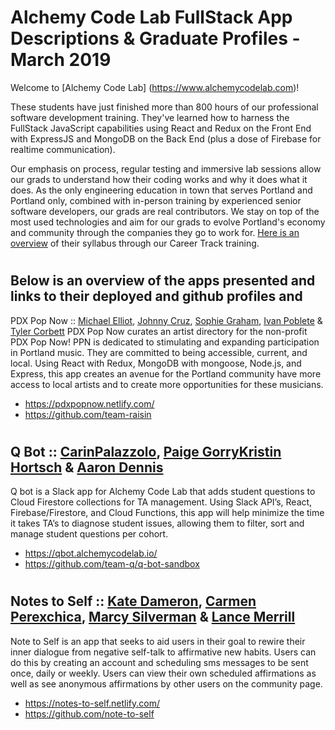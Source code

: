 # Alchemy Code Lab FullStack App Descriptions & Graduate Profiles - March 2019

Welcome to [Alchemy Code Lab] (https://www.alchemycodelab.com)! 

These students have just finished more than 800 hours of our professional software development training. They've learned how to harness the FullStack JavaScript capabilities using React and Redux on the Front End with ExpressJS and MongoDB on the Back End (plus a dose of Firebase for realtime communication).

Our emphasis on process, regular testing and immersive lab sessions allow our grads to understand how their coding works and why it does what it does. As the only engineering education in town that serves Portland and Portland only, combined with in-person training by experienced senior software developers, our grads are real contributors. We stay on top of the most used technologies and aim for our grads to evolve Portland's economy and community through the companies they go to work for. [Here is an overview](https://docs.google.com/document/d/1RVKZ4wzOLJn5OeIE-94riRoJGLpwLRG1SuBdGY7sedg/edit?usp=sharing) of their syllabus through our Career Track training.  

# <h2> Below is an overview of the apps presented and links to their deployed and github profiles and 

PDX Pop Now :: [Michael Elliot](https://www.linkedin.com/in/designercode/), [Johnny Cruz](https://www.linkedin.com/in/karen-painter-pdx/), [Sophie Graham](https://www.linkedin.com/in/sophiergraham/), [Ivan Poblete](https://www.linkedin.com/in/ivan-poblete/) & [Tyler Corbett](https://www.linkedin.com/in/tyler-corbett/)
PDX Pop Now curates an artist directory for the non-profit PDX Pop Now! PPN is dedicated to stimulating and expanding participation in Portland music. They are committed to being accessible, current, and local. Using React with Redux, MongoDB with mongoose, Node.js, and Express, this app creates an avenue for the Portland community have more access to local artists and to create more opportunities for these musicians.
- https://pdxpopnow.netlify.com/
- https://github.com/team-raisin

# <h2> Q Bot :: [CarinPalazzolo](https://www.linkedin.com/in/cari-palazzolo/), [Paige Gorry](https://paigeegorry.netlify.com/)[Kristin Hortsch](https://www.linkedin.com/in/kristinhortsch/) & [Aaron Dennis](https://www.linkedin.com/in/amdennis87/)

Q bot is a Slack app for Alchemy Code Lab that adds student questions to Cloud Firestore collections for TA management. Using Slack API’s, React, Firebase/Firestore, and Cloud Functions, this app will help minimize the time it takes TA’s to diagnose student issues, allowing them to filter, sort and manage student questions per cohort.
 - https://qbot.alchemycodelab.io/
 - https://github.com/team-q/q-bot-sandbox
 
 # <h2> Notes to Self :: [Kate Dameron](https://www.linkedin.com/in/kate-dameron/), [Carmen Perexchica](https://www.linkedin.com/in/carmenperezchica/), [Marcy Silverman](https://www.linkedin.com/in/marcy-silverman/) & [Lance Merrill](https://www.linkedin.com/in/lance-merrill/)
  
Note to Self is an app that seeks to aid users in their goal to rewire their inner dialogue from negative self-talk to affirmative new habits. Users can do this by creating an account and scheduling sms messages to be sent once, daily or weekly. Users can view their own scheduled affirmations as well as see anonymous affirmations by other users on the community page. 
- https://notes-to-self.netlify.com/ 
- https://github.com/note-to-self
